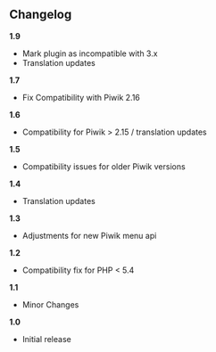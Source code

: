 ## Changelog

__1.9__
* Mark plugin as incompatible with 3.x
* Translation updates

__1.7__
* Fix Compatibility with Piwik 2.16

__1.6__
* Compatibility for Piwik > 2.15 / translation updates

__1.5__
* Compatibility issues for older Piwik versions

__1.4__
* Translation updates

__1.3__
* Adjustments for new Piwik menu api

__1.2__
* Compatibility fix for PHP < 5.4

__1.1__
* Minor Changes

__1.0__
* Initial release
